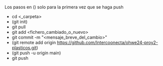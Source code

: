 Los pasos en () solo para la primera vez que se haga push

* cd <_carpeta>
* (git init)
* git pull
* git add <fichero_cambiado_o_nuevo>
* git commit -m "<mensaje_breve_del_cambio>"
* (git remote add origin https://github.com/Intercoonecta/ohwe24-proy2-plasticos.git)
* (git push -u origin main)
* git push